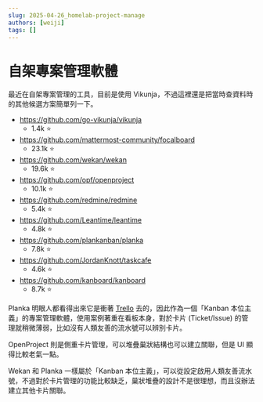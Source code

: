 ```yaml
---
slug: 2025-04-26_homelab-project-manage
authors: [weiji]
tags: []
---
```


# 自架專案管理軟體

最近在自架專案管理的工具，目前是使用 Vikunja，不過這裡還是把當時查資料時的其他候選方案簡單列一下。

- https://github.com/go-vikunja/vikunja
  - 1.4k ⭐
- https://github.com/mattermost-community/focalboard
  - 23.1k ⭐
- https://github.com/wekan/wekan
  - 19.6k ⭐
- https://github.com/opf/openproject
  - 10.1k ⭐
- https://github.com/redmine/redmine
  - 5.4k ⭐
- https://github.com/Leantime/leantime
  - 4.8k ⭐
- https://github.com/plankanban/planka
  - 7.8k ⭐
- https://github.com/JordanKnott/taskcafe
  - 4.6k ⭐
- https://github.com/kanboard/kanboard
  - 8.7k ⭐

Planka 明眼人都看得出來它是衝著 [Trello](https://en.wikipedia.org/wiki/Trello) 去的，因此作為一個「Kanban 本位主義」的專案管理軟體，使用案例著重在看板本身，對於卡片 (Ticket/Issue) 的管理就稍微薄弱，比如沒有人類友善的流水號可以辨別卡片。

OpenProject 則是側重卡片管理，可以堆疊巢狀結構也可以建立關聯，但是 UI 顯得比較老氣一點。

Wekan 和 Planka 一樣屬於「Kanban 本位主義」，可以從設定啟用人類友善流水號，不過對於卡片管理的功能比較缺乏，巢狀堆疊的設計不是很理想，而且沒辦法建立其他卡片關聯。

